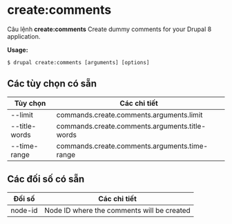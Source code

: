 # create:comments
Câu lệnh **create:comments** Create dummy comments for your Drupal 8 application.

**Usage:**
```
$ drupal create:comments [arguments] [options] 
```

## Các tùy chọn có sẵn
Tùy chọn | Các chi tiết
-------|-------------
--limit | commands.create.comments.arguments.limit
--title-words | commands.create.comments.arguments.title-words
--time-range | commands.create.comments.arguments.time-range

## Các đối số có sẵn
Đối số | Các chi tiết
---------|-------------
node-id | Node ID where the comments will be created
